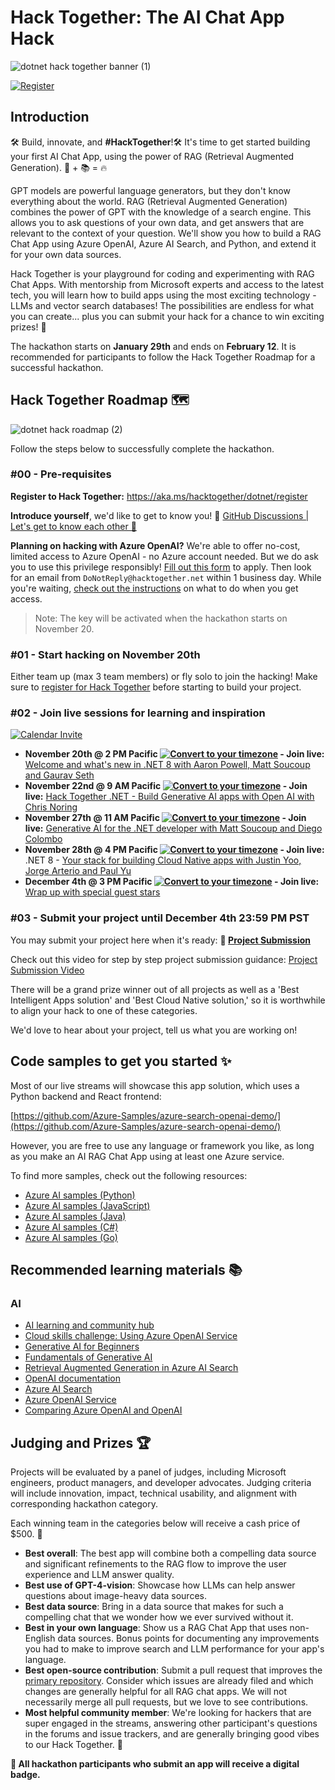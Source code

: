 # Hack Together: The AI Chat App Hack

![dotnet hack together banner (1)](https://github.com/microsoft/hack-together-dotnet/assets/45178151/6b34a40e-27d1-4b6c-8604-f45aceb9877e)

[![Register](https://img.shields.io/badge/Hack_Together-Register-512BD4?style=for-the-badge&logoColor=white&logo=dotnet)](https://aka.ms/hacktogether/dotnet/register)

## Introduction

🛠️ Build, innovate, and **#HackTogether**!🛠️ It's time to get started building your first AI Chat App, using the power of RAG (Retrieval Augmented Generation). 🤖 + 📚 = 🔥

GPT models are powerful language generators, but they don't know everything about the world. RAG (Retrieval Augmented Generation) combines the power of GPT with the knowledge of a search engine. This allows you to ask questions of your own data, and get answers that are relevant to the context of your question. We'll show you how to build a RAG Chat App using Azure OpenAI, Azure AI Search, and Python, and extend it for your own data sources.

Hack Together is your playground for coding and experimenting with RAG Chat Apps. With mentorship from Microsoft experts and access to the latest tech, you will learn how to build apps using the most exciting technology - LLMs and vector search databases! The possibilities are endless for what you can create... plus you can submit your hack for a chance to win exciting prizes! 🥳

The hackathon starts on **January 29th**  and ends on **February 12**. It is recommended for participants to follow the Hack Together Roadmap for a successful hackathon.

## Hack Together Roadmap 🗺️

![dotnet hack roadmap (2)](https://github.com/microsoft/hack-together-dotnet/assets/45178151/dd535d27-eb67-4aff-bd69-e0120c3309ff)

Follow the steps below to successfully complete the hackathon.

### #00 - Pre-requisites

**Register to Hack Together:** https://aka.ms/hacktogether/dotnet/register

**Introduce yourself**, we'd like to get to know you! 🥳 [GitHub Discussions | Let's get to know each other 🎉](https://github.com/microsoft/hack-together-dotnet/discussions/4#discussion-5776970)

**Planning on hacking with Azure OpenAI?** We're able to offer no-cost, limited access to Azure OpenAI - no Azure account needed. But we do ask you to use this privilege responsibly! [Fill out this form](https://aka.ms/hacktogether/dotnet/AzureOpenAIAccess) to apply. Then look for an email from `DoNotReply@hacktogether.net` within 1 business day. While you're waiting, [check out the instructions](./OPENAI-README.md) on what to do when you get access.

> Note: The key will be activated when the hackathon starts on November 20.

### #01 - Start hacking on November 20th

Either team up (max 3 team members) or fly solo to join the hacking! Make sure to [register for Hack Together](https://aka.ms/hacktogether/dotnet/register) before starting to build your project.

### #02 - Join live sessions for learning and inspiration

[![Calendar Invite](https://img.shields.io/badge/ADD%20TO%20CALENDAR-4285F4?style=for-the-badge&label=&labelColor=555555&logoColor=white&logo=googlecalendar)](https://aka.ms/hacktogether/dotnet/sessions)

* **November 20th @ 2 PM Pacific [![Convert to your timezone](https://img.shields.io/badge/convert_to_your_timezone_%F0%9F%8C%8D-green)](https://www.timeanddate.com/worldclock/converter.html?iso=20231120T220000&p1=1244) - Join live:** [Welcome and what's new in .NET 8 with Aaron Powell, Matt Soucoup and Gaurav Seth](https://aka.ms/hacktogether/dotnet/session1)
* **November 22nd @ 9 AM Pacific [![Convert to your timezone](https://img.shields.io/badge/convert_to_your_timezone_%F0%9F%8C%8D-green)](https://www.timeanddate.com/worldclock/converter.html?iso=20231127T190000&p1=1244) - Join live:** [Hack Together .NET - Build Generative AI apps with Open AI with Chris Noring](https://aka.ms/hacktogether/dotnet/session_nov22)
* **November 27th @ 11 AM Pacific [![Convert to your timezone](https://img.shields.io/badge/convert_to_your_timezone_%F0%9F%8C%8D-green)](https://www.timeanddate.com/worldclock/converter.html?iso=20231127T190000&p1=1244) - Join live:** [Generative AI for the .NET developer with Matt Soucoup and Diego Colombo](https://aka.ms/hacktogether/dotnet/session2)
* **November 28th @ 4 PM Pacific [![Convert to your timezone](https://img.shields.io/badge/convert_to_your_timezone_%F0%9F%8C%8D-green)](https://www.timeanddate.com/worldclock/converter.html?iso=20231128T220000&p1=1244) - Join live:** .NET 8 - [Your stack for building Cloud Native apps with Justin Yoo, Jorge Arterio and Paul Yu](https://aka.ms/hacktogether/dotnet/session3)
* **December 4th @ 3 PM Pacific [![Convert to your timezone](https://img.shields.io/badge/convert_to_your_timezone_%F0%9F%8C%8D-green)](https://www.timeanddate.com/worldclock/converter.html?iso=20231204T230000&p1=1244) - Join live:** [Wrap up with special guest stars](https://aka.ms/hacktogether/dotnet/session4)

### #03 - Submit your project until December 4th 23:59 PM PST

You may submit your project here when it's ready: **🚀 [Project Submission](https://github.com/microsoft/hack-together-dotnet/issues/new?assignees=&labels=&projects=&template=project.yml&title=Project%3A+%3Cshort+description%3E)**

Check out this video for step by step project submission guidance:
[Project Submission Video](https://github.com/microsoft/hack-together-teams/assets/3199282/572ea387-61ec-4b77-9885-23b5b2bd39bd)

There will be a grand prize winner out of all projects as well as a 'Best Intelligent Apps solution' and 'Best Cloud Native solution,' so it is worthwhile to align your hack to one of these categories.

We'd love to hear about your project, tell us what you are working on!

## Code samples to get you started ✨

Most of our live streams will showcase this app solution, which uses a Python backend and React frontend:

[https://github.com/Azure-Samples/azure-search-openai-demo/](https://github.com/Azure-Samples/azure-search-openai-demo/)

However, you are free to use any language or framework you like, as long as you make an AI RAG Chat App using at least one Azure service.

To find more samples, check out the following resources:

* [Azure AI samples (Python)](https://learn.microsoft.com/en-us/azure/developer/intro/azure-ai-for-developers?pivots=python)
* [Azure AI samples (JavaScript)](https://learn.microsoft.com/en-us/azure/developer/intro/azure-ai-for-developers?pivots=javascript)
* [Azure AI samples (Java)](https://learn.microsoft.com/en-us/azure/developer/intro/azure-ai-for-developers?pivots=java)
* [Azure AI samples (C#)](https://learn.microsoft.com/en-us/azure/developer/intro/azure-ai-for-developers?pivots=csharp)
* [Azure AI samples (Go)](https://learn.microsoft.com/en-us/azure/developer/intro/azure-ai-for-developers?pivots=go)


## Recommended learning materials 📚

### AI

* [AI learning and community hub](https://learn.microsoft.com/en-us/ai/)
* [Cloud skills challenge: Using Azure OpenAI Service](https://learn.microsoft.com/collections/20mirj4odnj6o)
* [Generative AI for Beginners](https://aka.ms/genai-beginners)
* [Fundamentals of Generative AI](https://learn.microsoft.com/training/paths/introduction-generative-ai/)
* [Retrieval Augmented Generation in Azure AI Search](https://learn.microsoft.com/azure/search/retrieval-augmented-generation-overview)
* [OpenAI documentation](https://platform.openai.com/docs/introduction)
* [Azure AI Search](https://learn.microsoft.com/azure/search/search-what-is-azure-search)
* [Azure OpenAI Service](https://learn.microsoft.com/azure/cognitive-services/openai/overview)
* [Comparing Azure OpenAI and OpenAI](https://learn.microsoft.com/azure/cognitive-services/openai/overview#comparing-azure-openai-and-openai/)


## Judging and Prizes 🏆

Projects will be evaluated by a panel of judges, including Microsoft engineers, product managers, and developer advocates. Judging criteria will include innovation, impact, technical usability, and alignment with corresponding hackathon category.

Each winning team in the categories below will receive a cash price of $500. 💸

* **Best overall**: The best app will combine both a compelling data source and significant refinements to the RAG flow to improve the user experience and LLM answer quality.
* **Best use of GPT-4-vision**: Showcase how LLMs can help answer questions about image-heavy data sources.
* **Best data source**: Bring in a data source that makes for such a compelling chat that we wonder how we ever survived without it.
* **Best in your own language**: Show us a RAG Chat App that uses non-English data sources. Bonus points for documenting any improvements you had to make to improve search and LLM performance for your app's language.
* **Best open-source contribution**: Submit a pull request that improves the [primary repository](https://github.com/Azure-Samples/azure-search-openai-demo/). Consider which issues are already filed and which changes are generally helpful for all RAG chat apps. We will not necessarily merge all pull requests, but we love to see contributions.
* **Most helpful community member**: We're looking for hackers that are super engaged in the streams, answering other participant's questions in the forums and issue trackers, and are generally bringing good vibes to our Hack Together. 🥰

**🏅 All hackathon participants who submit an app will receive a digital badge.**
